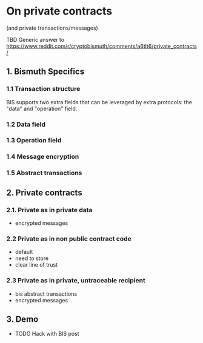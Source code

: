# On private contracts 
(and private transactions/messages)

TBD
Generic answer to https://www.reddit.com/r/cryptobismuth/comments/a6tlt6/private_contracts/

## 1. Bismuth Specifics

### 1.1 Transaction structure

BIS supports two extra fields that can be leveraged by extra protocols: the "data" and "operation" field.

### 1.2 Data field

### 1.3 Operation field

### 1.4 Message encryption

### 1.5 Abstract transactions

## 2. Private contracts

### 2.1. Private as in private data

- encrypted messages

### 2.2 Private as in non public contract code

- default
- need to store
- clear line of trust

### 2.3 Private as in private, untraceable recipient

- bis abstract transactions
- encrypted messages

## 3. Demo

- TODO Hack with BIS post
